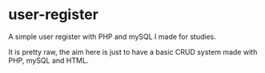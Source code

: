 # user-register
A simple user register with PHP and mySQL I made for studies.

It is pretty raw, the aim here is just to have a basic CRUD system made with PHP, mySQL and HTML.
